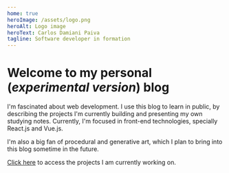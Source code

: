 ```yaml
---
home: true
heroImage: /assets/logo.png
heroAlt: Logo image
heroText: Carlos Damiani Paiva
tagline: Software developer in formation
---
```


# Welcome to my personal (_experimental version_) blog

I'm fascinated about web development.
I use this blog to learn in public, by describing the projects I'm currently building and presenting my own studying notes. 
Currently, I'm focused in front-end technologies, specially React.js and Vue.js.

I'm also a big fan of procedural and generative art, which I plan to bring into this blog sometime in the future.

[Click here](/projects/) to access the projects I am currently working on.

<CustomFooter />
